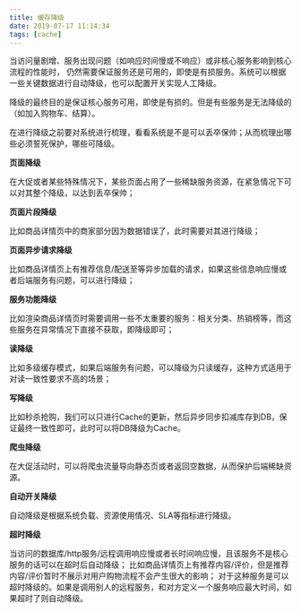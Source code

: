 ```yaml
---
title: 缓存降级
date: 2019-07-17 11:14:34
tags: [cache]
---
```


当访问量剧增、服务出现问题（如响应时间慢或不响应）或非核心服务影响到核心流程的性能时，
仍然需要保证服务还是可用的，即使是有损服务。系统可以根据一些关键数据进行自动降级，也可以配置开关实现人工降级。

降级的最终目的是保证核心服务可用，即使是有损的。但是有些服务是无法降级的（如加入购物车、结算）。

在进行降级之前要对系统进行梳理，看看系统是不是可以丢卒保帅；从而梳理出哪些必须誓死保护，哪些可降级。

**页面降级**

在大促或者某些特殊情况下，某些页面占用了一些稀缺服务资源，在紧急情况下可以对其整个降级，以达到丢卒保帅；

**页面片段降级**

比如商品详情页中的商家部分因为数据错误了，此时需要对其进行降级；

**页面异步请求降级**

比如商品详情页上有推荐信息/配送至等异步加载的请求，如果这些信息响应慢或者后端服务有问题，可以进行降级；

**服务功能降级**

比如渲染商品详情页时需要调用一些不太重要的服务：相关分类、热销榜等，而这些服务在异常情况下直接不获取，即降级即可；

**读降级**

比如多级缓存模式，如果后端服务有问题，可以降级为只读缓存，这种方式适用于对读一致性要求不高的场景；

**写降级**

比如秒杀抢购，我们可以只进行Cache的更新，然后异步同步扣减库存到DB，保证最终一致性即可，此时可以将DB降级为Cache。

**爬虫降级**

在大促活动时，可以将爬虫流量导向静态页或者返回空数据，从而保护后端稀缺资源。

**自动开关降级**

自动降级是根据系统负载、资源使用情况、SLA等指标进行降级。

**超时降级**

当访问的数据库/http服务/远程调用响应慢或者长时间响应慢，且该服务不是核心服务的话可以在超时后自动降级；
比如商品详情页上有推荐内容/评价，但是推荐内容/评价暂时不展示对用户购物流程不会产生很大的影响；
对于这种服务是可以超时降级的。如果是调用别人的远程服务，和对方定义一个服务响应最大时间，如果超时了则自动降级。

